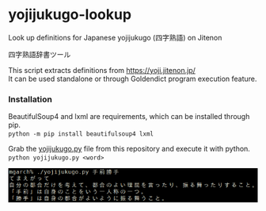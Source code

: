# yojijukugo-lookup
Look up definitions for Japanese yojijukugo (四字熟語) on Jitenon

四字熟語辞書ツール

This script extracts definitions from https://yoji.jitenon.jp/  
It can be used standalone or through Goldendict program execution feature.

### Installation
BeautifulSoup4 and lxml are requirements, which can be installed through pip.  
`python -m pip install beautifulsoup4 lxml`

Grab the [yojijukugo.py](yojijukugo.py) file from this repository and execute it with python.  
`python yojijukugo.py <word>`  

![Screenshot](screenshot.png)
